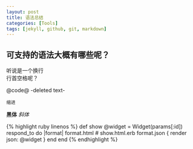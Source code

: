 ```yaml
---
layout: post
title: 语法总结
categories: [Tools]
tags: [jekyll, github, git, markdown]
---
```


可支持的语法大概有哪些呢？
---
听说是一个换行  
  行首空格呢？

@code@
-deleted text-


    缩进

  **黑体**
  *斜体*

{% highlight ruby linenos %}
def show
  @widget = Widget(params[:id])
  respond_to do |format|
    format.html # show.html.erb
    format.json { render json: @widget }
  end
end
{% endhighlight %}
